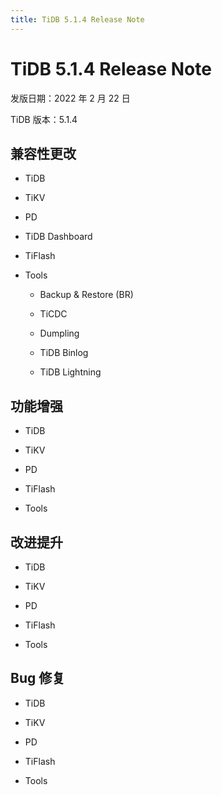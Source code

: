 ```yaml
---
title: TiDB 5.1.4 Release Note
---
```


# TiDB 5.1.4 Release Note

发版日期：2022 年 2 月 22 日

TiDB 版本：5.1.4

## 兼容性更改

+ TiDB

+ TiKV

+ PD

+ TiDB Dashboard

+ TiFlash

+ Tools

    - Backup & Restore (BR)

    - TiCDC

    - Dumpling

    - TiDB Binlog

    - TiDB Lightning

## 功能增强

+ TiDB

+ TiKV

+ PD

+ TiFlash

+ Tools

## 改进提升

+ TiDB

+ TiKV

+ PD

+ TiFlash

+ Tools

## Bug 修复

+ TiDB

+ TiKV

+ PD

+ TiFlash

+ Tools